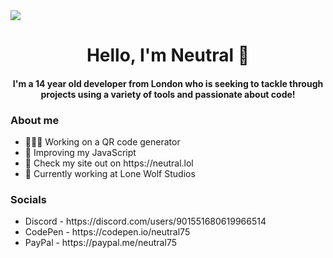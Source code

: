 <a align="center">
  <img src="https://cdn.discordapp.com/attachments/995774107218104410/1001814963846905936/banner_3.png" />
</a>
<h1 align="center">Hello, I'm Neutral 🍧</h1>
<h4 align="center">I'm a 14 year old developer from London who is seeking to tackle through projects using a variety of tools and passionate about code!</h4>
<h3>About me</h3>
<ul>
  <li>👨🏻‍💻 Working on a QR code generator</li>
  <li>🍩 Improving my JavaScript</li>
  <li>🍭 Check my site out on https://neutral.lol</li>
  <li>🐺 Currently working at Lone Wolf Studios</li>
</ul>
<h3>Socials</h3>
<ul>
  <li>Discord - https://discord.com/users/901551680619966514</li>
  <li>CodePen - https://codepen.io/neutral75</li>
  <li>PayPal - https://paypal.me/neutral75</li>
</ul>

